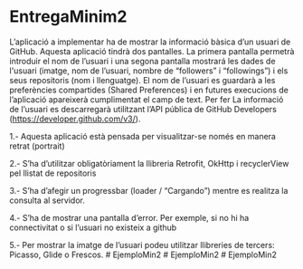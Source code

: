 # EntregaMinim2
L’aplicació a implementar ha de mostrar la informació bàsica d’un usuari de GitHub. Aquesta aplicació tindrà dos pantalles. La primera pantalla permetrà
introduir el nom de l’usuari i una segona pantalla mostrará les dades de l'usuari (imatge, nom de l’usuari, nombre de “followers” i “followings”) i els seus
repositoris (nom i llenguatge). El nom de l’usuari es guardarà a les preferències compartides (Shared Preferences) i en futures execucions de l’aplicació
apareixerà cumplimentat el camp de text. Per fer La informació de l’usuari es descarregarà utilitzant l’API pública de GitHub Developers (https://developer.github.com/v3/).

1.- Aquesta aplicació està pensada per visualitzar-se només en manera retrat (portrait)

2.- S’ha d’utilitzar obligatòriament la llibreria Retrofit, OkHttp i recyclerView pel llistat de repositoris

3.- S’ha d’afegir un progressbar (loader / “Cargando”) mentre es realitza la consulta al servidor.

4.- S’ha de mostrar una pantalla d’error. Per exemple, si no hi ha connectivitat o si l’usuari no existeix a github

5.- Per mostrar la imatge de l’usuari podeu utilitzar llibreries de tercers: Picasso, Glide o Frescos.
#   E j e m p l o M i n 2  
 #   E j e m p l o M i n 2  
 #   E j e m p l o M i n 2  
 